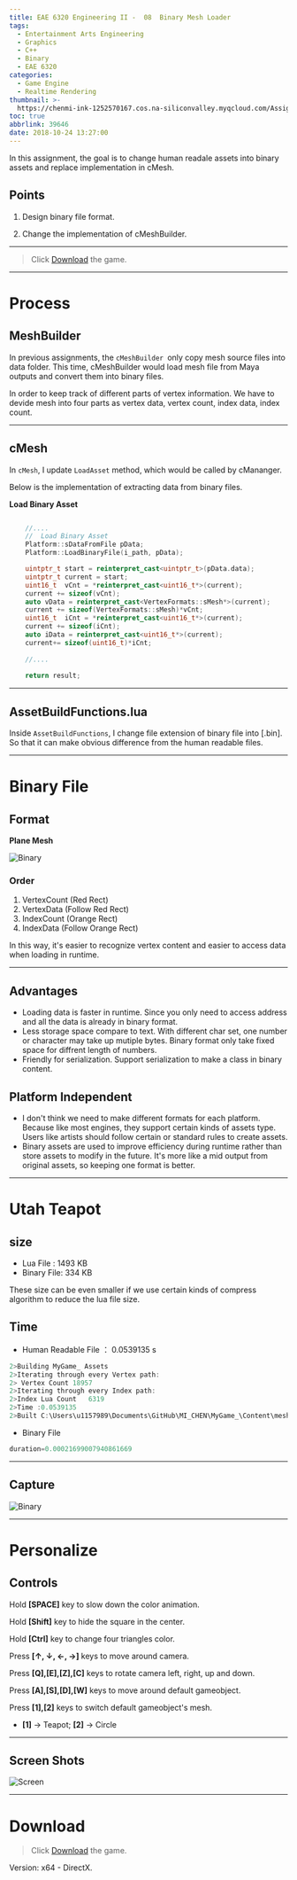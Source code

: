 ```yaml
---
title: EAE 6320 Engineering II -  08  Binary Mesh Loader
tags:
  - Entertainment Arts Engineering
  - Graphics
  - C++
  - Binary
  - EAE 6320
categories:
  - Game Engine
  - Realtime Rendering
thumbnail: >-
  https://chenmi-ink-1252570167.cos.na-siliconvalley.myqcloud.com/AssignEightTrBanner_meitu_1.png
toc: true
abbrlink: 39646
date: 2018-10-24 13:27:00
---
```




In this assignment, the goal is to change  human readale assets into binary assets and replace implementation in cMesh.


<!--more--> 


## Points 
1.  Design binary file format.  

2. Change the implementation of cMeshBuilder.


***
> Click [Download](https://chenmi-ink-1252570167.cos.na-siliconvalley.myqcloud.com/AssignEightMyGame_%20.zip) the game.

***


# Process


## MeshBuilder

In previous assignments, the  <code>cMeshBuilder </code>only copy mesh source files into data folder. This time, cMeshBuilder would load mesh file from Maya outputs and convert them into binary files.

In order to keep track of different parts of vertex information. We have to devide mesh into four parts as vertex data, vertex count, index data, index count.

***

## cMesh

In <code>cMesh</code>, I update <code>LoadAsset</code> method, which would be called by cMananger. 

Below is the implementation of extracting data from binary files.

**Load Binary Asset**
```C++

    //....
    //  Load Binary Asset
	Platform::sDataFromFile pData;
	Platform::LoadBinaryFile(i_path, pData);

	uintptr_t start = reinterpret_cast<uintptr_t>(pData.data);
	uintptr_t current = start;
	uint16_t  vCnt = *reinterpret_cast<uint16_t*>(current);
	current += sizeof(vCnt);
	auto vData = reinterpret_cast<VertexFormats::sMesh*>(current);
	current += sizeof(VertexFormats::sMesh)*vCnt;
	uint16_t  iCnt = *reinterpret_cast<uint16_t*>(current);
	current += sizeof(iCnt);
	auto iData = reinterpret_cast<uint16_t*>(current);
	current+= sizeof(uint16_t)*iCnt;
	
    //....
	
	return result;
```
***

## AssetBuildFunctions.lua

Inside <code>AssetBuildFunctions</code>, I change file extension of binary file into [.bin]. So that it can make obvious difference from the human readable files.


***

# Binary File

## Format

**Plane Mesh**

![Binary](https://chenmi-ink-1252570167.cos.na-siliconvalley.myqcloud.com/AssignEightBinary.png)

### Order
1. VertexCount  (Red Rect)
2. VertexData   (Follow Red Rect)
3. IndexCount   (Orange Rect)
4. IndexData    (Follow Orange Rect)

In this way, it's easier to recognize vertex content and easier to access data when loading in runtime.
***
## Advantages 
- Loading data is faster in runtime. Since you only need to access address and all the data is already in binary format.
- Less storage space compare to text. With different char set, one number or character may take up mutiple bytes. Binary format only take fixed space for diffrent length of numbers.
- Friendly for serialization. Support serialization to make a class in binary content.

## Platform Independent
- I don't think we need to make different formats for each platform. Because like most engines, they support certain kinds of assets type. Users like artists should follow certain or standard rules to create assets. 
- Binary assets are used to improve efficiency during runtime rather than store assets to modify in the future. It's more like a mid output from original assets, so keeping one format is better.
***

# Utah Teapot

## size

- Lua File : 1493 KB
- Binary File: 334 KB

These size can be even smaller if we use certain kinds of compress algorithm to reduce the lua file size.

## Time

-  Human Readable File ： 0.0539135 s

```C++
2>Building MyGame_ Assets
2>Iterating through every Vertex path:
2> Vertex Count	18957
2>Iterating through every Index path:
2>Index Lua Count	6319
2>Time :0.0539135
2>Built C:\Users\u1157989\Documents\GitHub\MI_CHEN\MyGame_\Content\meshes/teapot.mesh
```

- Binary File

```C++
duration=0.00021699007940861669
```
***
## Capture

![Binary](https://chenmi-ink-1252570167.cos.na-siliconvalley.myqcloud.com/teapotpng.png)

***
# Personalize

## Controls

Hold **[SPACE]** key to slow down the color animation. 

Hold **[Shift]** key to hide the square in the center.

Hold **[Ctrl]** key to change four triangles color.

Press **[↑, ↓, ←, →]** keys to move around camera. 

Press **[Q],[E],[Z],[C]** keys to rotate camera left, right, up and down.

Press **[A],[S],[D],[W]** keys to move around default gameobject.

Press **[1],[2]** keys to switch default gameobject's mesh. 
- **[1]** -> Teapot; **[2]** -> Circle

***

## Screen Shots

![Screen](https://chenmi-ink-1252570167.cos.na-siliconvalley.myqcloud.com/AssignEightScreen.gif)


***


# Download

> Click [Download](https://chenmi-ink-1252570167.cos.na-siliconvalley.myqcloud.com/AssignEightMyGame_%20.zip) the game.

Version: x64 - DirectX.
